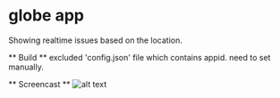 # globe app

Showing realtime issues based on the location. 

** Build **
excluded 'config.json' file which contains appid.
need to set manually.

** Screencast **
![alt text](https://user-images.githubusercontent.com/4373428/33476029-cd1fdc94-d6c3-11e7-965d-b3d26a0d6c29.gif)
